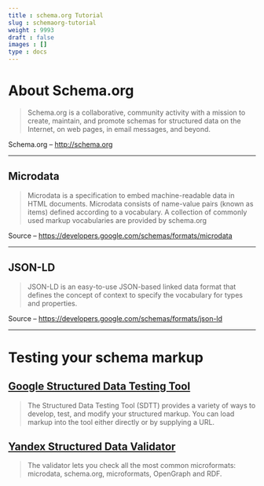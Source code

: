 ```yaml
---
title : schema.org Tutorial
slug : schemaorg-tutorial
weight : 9993
draft : false
images : []
type : docs
---
```


# About Schema.org

> Schema.org is a collaborative, community activity with a mission to create, maintain, and promote schemas for structured data on the Internet, on web pages, in email messages, and beyond.

Schema.org – http://schema.org

---

## Microdata

>Microdata is a specification to embed machine-readable data in HTML documents. Microdata consists of name-value pairs (known as items) defined according to a vocabulary. A collection of commonly used markup vocabularies are provided by schema.org

Source – https://developers.google.com/schemas/formats/microdata

---

## JSON-LD

>JSON-LD is an easy-to-use JSON-based linked data format that defines the concept of context to specify the vocabulary for types and properties.

Source – https://developers.google.com/schemas/formats/json-ld

---

# Testing your schema markup

## [Google Structured Data Testing Tool](https://search.google.com/structured-data/testing-tool)

> The Structured Data Testing Tool (SDTT) provides a variety of ways to develop, test, and modify your structured markup. You can load markup into the tool either directly or by supplying a URL.


## [Yandex Structured Data Validator](https://webmaster.yandex.com/tools/microtest/)

> The validator lets you check all the most common microformats: microdata, schema.org, microformats, OpenGraph and RDF.

